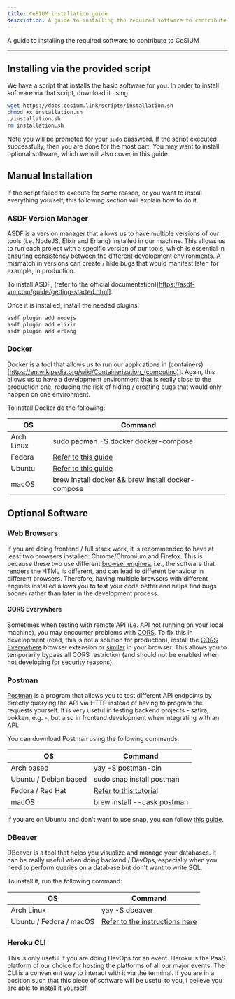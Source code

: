 ```yaml
---
title: CeSIUM installation guide
description: A guide to installing the required software to contribute to CeSIUM
---
```


A guide to installing the required software to contribute to CeSIUM

---

## Installing via the provided script

We have a script that installs the basic software for you. In order to install software via that script, download it using

```bash
wget https://docs.cesium.link/scripts/installation.sh
chmod +x installation.sh
./installation.sh
rm installation.sh
```

Note you will be prompted for your `sudo` password. If the script executed successfully, then you are done for the most part. You may want to install optional software, which we will also cover in this guide.

## Manual Installation

If the script failed to execute for some reason, or you want to install everything yourself, this following section will explain how to do it.

### ASDF Version Manager

ASDF is a version manager that allows us to have multiple versions of our tools (i.e. NodeJS, Elixir and Erlang) installed in our machine. This allows us to run each project with a specific version of our tools, which is essential in ensuring consistency between the different development environments. A mismatch in versions can create / hide bugs that would manifest later, for example, in production.

To install ASDF, (refer to the official documentation)[https://asdf-vm.com/guide/getting-started.html].

Once it is installed, install the needed plugins.

```bash
asdf plugin add nodejs
asdf plugin add elixir
asdf plugin add erlang
```

### Docker

Docker is a tool that allows us to run our applications in (containers)[https://en.wikipedia.org/wiki/Containerization_(computing)]. Again, this allows us to have a development environment that is really close to the production one, reducing the risk of hiding / creating bugs that would only happen on one environment.

To install Docker do the following:

| OS         | Command                                                              |
| ---------- | -------------------------------------------------------------------- |
| Arch Linux | sudo pacman -S docker docker-compose                                 |
| Fedora     | [Refer to this guide](https://docs.docker.com/engine/install/fedora) |
| Ubuntu     | [Refer to this guide](https://docs.docker.com/engine/install/ubuntu) |
| macOS      | brew install docker && brew install docker-compose                   |

## Optional Software

### Web Browsers

If you are doing frontend / full stack work, it is recommended to have at least two browsers installed: Chrome/Chromium and Firefox. This is because these two use different [browser engines](https://en.wikipedia.org/wiki/Comparison_of_browser_engines), i.e., the software that renders the HTML is different, and can lead to different behaviour in different browsers. Therefore, having multiple browsers with different engines installed allows you to test your code better and helps find bugs sooner rather than later in the development process.

#### CORS Everywhere

Sometimes when testing with remote API (i.e. API not running on your local machine), you may encounter problems with [CORS](https://developer.mozilla.org/pt-BR/docs/Web/HTTP/CORS). To fix this in development (read, this is not a solution for production), install the [CORS Everywhere](https://addons.mozilla.org/en-US/firefox/addon/cors-everywhere/) browser extension or [similar](https://chrome.google.com/webstore/detail/allow-cors-access-control/lhobafahddgcelffkeicbaginigeejlf) in your browser. This allows you to temporarily bypass all CORS restriction (and should not be enabled when not developing for security reasons).

### Postman

[Postman](https://www.postman.com) is a program that allows you to test different API endpoints by directly querying the API via HTTP instead of having to program the requests yourself. It is very useful in testing backend projects - safira, bokken, e.g. -, but also in frontend development when integrating with an API.

You can download Postman using the following commands:

| OS                    | Command                                                                                             |
| --------------------- | --------------------------------------------------------------------------------------------------- |
| Arch based            | yay -S postman-bin                                                                                  |
| Ubuntu / Debian based | sudo snap install postman                                                                           |
| Fedora / Red Hat      | [Refer to this tutorial](https://mamchenkov.net/wordpress/2020/01/30/install-postman-on-fedora-31/) |
| macOS                 | brew install --cask postman                                                                         |

If you are on Ubuntu and don't want to use snap, you can follow [this guide](https://www.how2shout.com/linux/how-to-install-postman-on-ubuntu-20-04-lts-linux/).

### DBeaver

DBeaver is a tool that helps you visualize and manage your databases. It can be really useful when doing backend / DevOps, especially when you need to perform queries on a database but don't want to write SQL.

To install it, run the following command:

| OS                      | Command                                                       |
| ----------------------- | ------------------------------------------------------------- |
| Arch Linux              | yay -S dbeaver                                                |
| Ubuntu / Fedora / macOS | [Refer to the instructions here](https://dbeaver.io/download) |

### Heroku CLI

This is only useful if you are doing DevOps for an event. Heroku is the PaaS platform of our choice for hosting the platforms of all our major events. The CLI is a convenient way to interact with it via the terminal. If you are in a position such that this piece of software will be useful to you, I believe you are able to install it yourself.
